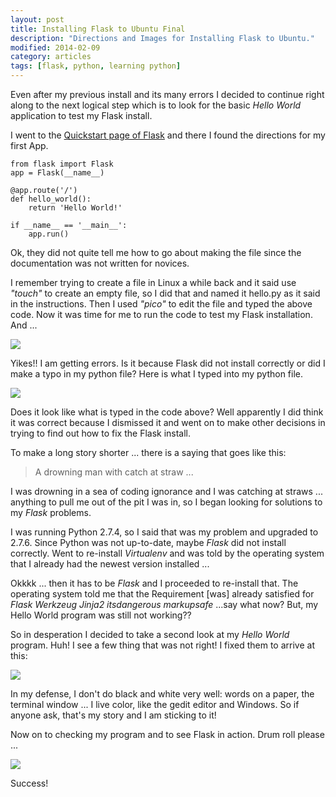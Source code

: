 ```yaml
---
layout: post
title: Installing Flask to Ubuntu Final
description: "Directions and Images for Installing Flask to Ubuntu."
modified: 2014-02-09
category: articles
tags: [flask, python, learning python]
---
```


Even after my previous install and its many errors I decided to continue right along to the next logical step which is to look for the basic *Hello World* application to test my Flask install.

I went to the [Quickstart page of Flask](http://flask.pocoo.org/docs/quickstart/#deploying-to-a-web-server) and there I found the directions for my first App.

    from flask import Flask
    app = Flask(__name__)
    
    @app.route('/')
    def hello_world():
    	return 'Hello World!'
    
    if __name__ == '__main__':
    	app.run()

Ok, they did not quite tell me how to go about making the file since the documentation was not written for novices.

I remember trying to create a file in Linux a while back and it said use *"touch"* to create an empty file, so I did that and named it hello.py as it said in the instructions. Then I used *"pico"* to edit the file and typed the above code. Now it was time for me to run the code to test my Flask installation. And ...

![](http://i1205.photobucket.com/albums/bb424/cybercorp/GitHub%20Images/2014-02-06_2358_zps07383f0a.png)

Yikes!! I am getting errors. Is it because Flask did not install correctly or did I make a typo in my python file? Here is what I typed into my python file.

![](http://i1205.photobucket.com/albums/bb424/cybercorp/GitHub%20Images/2014-02-09_1535_zpscb4ec3fc.png)

Does it look like what is typed in the code above? Well apparently I did think it was correct because I dismissed it and went on to make other decisions in trying to find out how to fix the Flask install.

To make a long story shorter ... there is a saying that goes like this:
> A drowning man with catch at straw ...

I was drowning in a sea of coding ignorance and I was catching at straws ... anything to pull me out of the pit I was in, so I began looking for solutions to my *Flask* problems. 

I was running Python 2.7.4, so I said that was my problem and upgraded to 2.7.6. Since Python was not up-to-date, maybe *Flask* did not install correctly. Went to re-install *Virtualenv* and was told by the operating system that I already had the newest version installed ... 

Okkkk ... then it has to be *Flask* and I proceeded to re-install that. The operating system told me that the Requirement [was] already satisfied for *Flask Werkzeug Jinja2 itsdangerous markupsafe* ...say what now? But, my Hello World program was still not working??

So in desperation I decided to take a second look at my *Hello World* program. Huh! I see a few thing that was not right! I fixed them to arrive at this:

![](http://i1205.photobucket.com/albums/bb424/cybercorp/GitHub%20Images/2014-02-09_1551_zpse6ebedbe.png)

In my defense, I don't do black and white very well: words on a paper, the terminal window ... I live color, like the gedit editor and Windows. So if anyone ask, that's my story and I am sticking to it!

Now on to checking my program and to see Flask in action. Drum roll please ...

![](http://i1205.photobucket.com/albums/bb424/cybercorp/GitHub%20Images/2014-02-09_1609_zps4cc75a76.png)

Success! 

